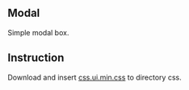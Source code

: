 ## Modal

Simple modal box.

## Instruction

Download and insert [css.ui.min.css](https://github.com/css-ui/cssui/tree/master/src/min) to directory css.
